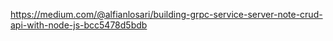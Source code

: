 https://medium.com/@alfianlosari/building-grpc-service-server-note-crud-api-with-node-js-bcc5478d5bdb
